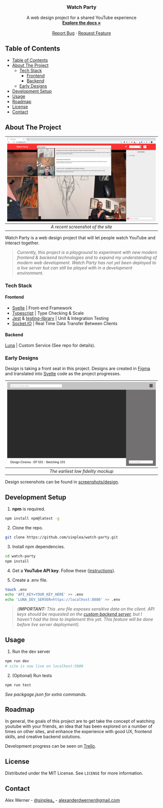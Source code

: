 <br />
<p align="center">
  <h3 align="center">Watch Party</h3>

  <p align="center">
    A web design project for a shared YouTube experience
    <br />
    <a href="https://github.com/sinplea/watch-party"><strong>Explore the docs »</strong></a>
    <br />
    <br />
    <a href="https://github.com/sinplea/watch-party/issues">Report Bug</a>
    ·
    <a href="https://github.com/sinplea/watch-party/issues">Request Feature</a>
  </p>
</p>

<!-- TABLE OF CONTENTS -->
## Table of Contents

- [Table of Contents](#table-of-contents)
- [About The Project](#about-the-project)
  - [Tech Stack](#tech-stack)
    - [Frontend](#frontend)
    - [Backend](#backend)
  - [Early Designs](#early-designs)
- [Development Setup](#development-setup)
- [Usage](#usage)
- [Roadmap](#roadmap)
- [License](#license)
- [Contact](#contact)

<!-- ABOUT THE PROJECT -->
## About The Project

| ![Screenshot](images/screenshot.png) |
|:--:| 
| *A recent screenshot of the site* |

Watch Party is a web design project that will let people watch YouTube and interact together. 

> *Currently, this project is a playground to experiment with new modern frontend & backend technologies and to expand my understanding of modern web development. Watch Party has not yet been deployed to a live server but can still be played with in a development environment.*

### Tech Stack

#### Frontend

* [Svelte](https://github.com/sveltejs/svelte) | Front-end Framework
* [Typescript](https://github.com/microsoft/TypeScript) | Type Checking & Scale
* [Jest](https://github.com/facebook/jest) & [testing-library](https://github.com/testing-library) | Unit & Integration Testing
* [Socket.IO](https://github.com/socketio/socket.io) | Real Time Data Transfer Between Clients

#### Backend

[Luna](https://github.com/sinplea/luna) | Custom Service (See repo for details).

### Early Designs

Design is taking a front seat in this project. Designs are created in [Figma](https://figma.com) and translated into [Svelte](https://github.com/sveltejs/svelte) code as the project progresses.

| ![Low fidelity screenshot](images/low-fidelity.png) | 
|:--:| 
| *The earliest low fidelity mockup* |

Design screenshots can be found in [screenshots/design](images/screenshots/).

<!-- GETTING STARTED -->
## Development Setup

1. **npm** is required.
```sh
npm install npm@latest -g
```
2. Clone the repo.
```sh
git clone https://github.com/sinplea/watch-party.git
```
3. Install npm dependencies.
```sh
cd watch-party
npm install
```
4. Get a **YouTube API key**. Follow these ([instructions](https://developers.google.com/youtube/v3/getting-started)).

5. Create a .env file.
```sh
touch .env
echo 'API_KEY=YOUR_KEY_HERE' >> .env
echo 'LUNA_DEV_SERVER=https://localhost:8080' >> .env
```

> *(**IMPORTANT:** This .env file exposes sensitive data on the client. API keys should be requested on the [custom backend server](https://github.com/sinplea/luna), but I haven't had the time to implement this yet. This feature will be done before live server deployment).*

## Usage

1. Run the dev server
```sh
npm run dev
# site is now live on localhost:5000
```

2. (Optional) Run tests
```sh
npm run test
```
*See packgage.json for extra commands.*

<!-- ROADMAP -->
## Roadmap


In general, the goals of this project are to get take the concept of watching youtube with your friends, an idea that has been explored on a number of times on other sites, and enhance the experience with good UX, frontend skills, and creative backend solutions.

Development progress can be seen on [Trello](https://trello.com/b/2cXKIJ0l/watch-party).

<!-- LICENSE -->
## License

Distributed under the MIT License. See `LICENSE` for more information.

<!-- CONTACT -->
## Contact

Alex Werner - [@sinplea_](https://twitter.com/@sinplea_) - alexanderdwerner@gmail.com

<!-- MARKDOWN LINKS & IMAGES -->
<!-- https://www.markdownguide.org/basic-syntax/#reference-style-links -->
[stars-shield]: https://img.shields.io/github/stars/sinplea/repo.svg?style=flat-square